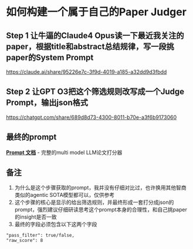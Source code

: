 # 如何构建一个属于自己的Paper Judger

## Step 1 让牛逼的Claude4 Opus读一下最近我关注的paper，根据title和abstract总结规律，写一段挑paper的System Prompt

https://claude.ai/share/95226e7c-3f9d-4019-a185-a32dd9d3fbdd

## Step 2 让GPT O3把这个筛选规则改写成一个Judge Prompt，输出json格式

https://chatgpt.com/share/689d8d73-4300-8011-b70e-a3f6b9173060

## 最终的prompt 

**[Prompt 文档](prompt/multi-modal-llm-judger-example.md)** - 完整的multi model LLM论文打分器

## 备注
1. 为什么是这个步骤获取的prompt，我并没有仔细对比过，也许换用其他智商类似的agentic SOTA模型都可以，仅供参考
2. 这个步骤的核心是显示的给出筛选规则，并最终形成一套打分成json的prompt，强烈建议仔细研读思考这个prompt本身的合理性，和自己挑paper的insight是否一致
3. 最终的字段必须包含以下这两个字段
```jsonc
"pass_filter": true/false,
"raw_score": 8